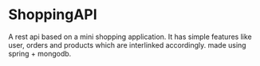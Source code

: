 # ShoppingAPI
A rest api based on a mini shopping application.
It has simple features like user, orders and products which are interlinked accordingly.
made using spring + mongodb.

